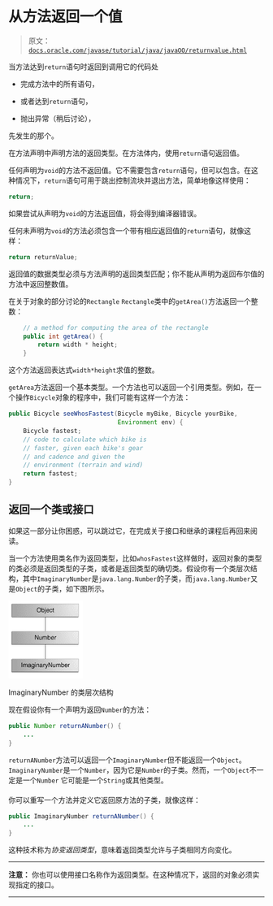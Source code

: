 # 从方法返回一个值

> 原文：[`docs.oracle.com/javase/tutorial/java/javaOO/returnvalue.html`](https://docs.oracle.com/javase/tutorial/java/javaOO/returnvalue.html)

当方法达到`return`语句时返回到调用它的代码处

+   完成方法中的所有语句，

+   或者达到`return`语句，

+   抛出异常（稍后讨论），

先发生的那个。

在方法声明中声明方法的返回类型。在方法体内，使用`return`语句返回值。

任何声明为`void`的方法不返回值。它不需要包含`return`语句，但可以包含。在这种情况下，`return`语句可用于跳出控制流块并退出方法，简单地像这样使用：

```java
return;

```

如果尝试从声明为`void`的方法返回值，将会得到编译器错误。

任何未声明为`void`的方法必须包含一个带有相应返回值的`return`语句，就像这样：

```java
return returnValue;

```

返回值的数据类型必须与方法声明的返回类型匹配；你不能从声明为返回布尔值的方法中返回整数值。

在关于对象的部分讨论的`Rectangle` `Rectangle`类中的`getArea()`方法返回一个整数：

```java
    // a method for computing the area of the rectangle
    public int getArea() {
        return width * height;
    }

```

这个方法返回表达式`width*height`求值的整数。

`getArea`方法返回一个基本类型。一个方法也可以返回一个引用类型。例如，在一个操作`Bicycle`对象的程序中，我们可能有这样一个方法：

```java
public Bicycle seeWhosFastest(Bicycle myBike, Bicycle yourBike,
                              Environment env) {
    Bicycle fastest;
    // code to calculate which bike is 
    // faster, given each bike's gear 
    // and cadence and given the 
    // environment (terrain and wind)
    return fastest;
}

```

## 返回一个类或接口

如果这一部分让你困惑，可以跳过它，在完成关于接口和继承的课程后再回来阅读。

当一个方法使用类名作为返回类型，比如`whosFastest`这样做时，返回对象的类型的类必须是返回类型的子类，或者是返回类型的确切类。假设你有一个类层次结构，其中`ImaginaryNumber`是`java.lang.Number`的子类，而`java.lang.Number`又是`Object`的子类，如下图所示。

![ImaginaryNumber 的类层次结构](img/49bca86334db63fe98889c652cc8885e.png)

ImaginaryNumber 的类层次结构

现在假设你有一个声明为返回`Number`的方法：

```java
public Number returnANumber() {
    ...
}

```

`returnANumber`方法可以返回一个`ImaginaryNumber`但不能返回一个`Object`。`ImaginaryNumber`是一个`Number`，因为它是`Number`的子类。然而，一个`Object`不一定是一个`Number`  它可能是一个`String`或其他类型。

你可以重写一个方法并定义它返回原方法的子类，就像这样：

```java
public ImaginaryNumber returnANumber() {
    ...
}

```

这种技术称为*协变返回类型*，意味着返回类型允许与子类相同方向变化。

* * *

**注意：** 你也可以使用接口名称作为返回类型。在这种情况下，返回的对象必须实现指定的接口。

* * *
